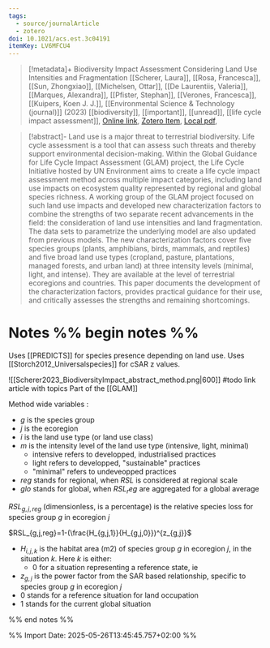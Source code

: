 ```yaml
---
tags:
  - source/journalArticle
  - zotero
doi: 10.1021/acs.est.3c04191
itemKey: LV6MFCU4
---
```

>[!metadata]+
> Biodiversity Impact Assessment Considering Land Use Intensities and Fragmentation
> [[Scherer, Laura]], [[Rosa, Francesca]], [[Sun, Zhongxiao]], [[Michelsen, Ottar]], [[De Laurentiis, Valeria]], [[Marques, Alexandra]], [[Pfister, Stephan]], [[Verones, Francesca]], [[Kuipers, Koen J. J.]], 
> [[Environmental Science & Technology (journal)]] (2023)
> [[biodiversity]], [[important]], [[unread]], [[life cycle impact assessment]], 
> [Online link](https://doi.org/10.1021/acs.est.3c04191), [Zotero Item](zotero://select/library/items/LV6MFCU4), [Local pdf](file://C:/Users/aburg/Documents/references/zotero/storage/K98INF3F/Scherer2023_BiodiversityImpact.pdf), 

>[!abstract]-
>Land use is a major threat to terrestrial biodiversity. Life cycle assessment is a tool that can assess such threats and thereby support environmental decision-making. Within the Global Guidance for Life Cycle Impact Assessment (GLAM) project, the Life Cycle Initiative hosted by UN Environment aims to create a life cycle impact assessment method across multiple impact categories, including land use impacts on ecosystem quality represented by regional and global species richness. A working group of the GLAM project focused on such land use impacts and developed new characterization factors to combine the strengths of two separate recent advancements in the field: the consideration of land use intensities and land fragmentation. The data sets to parametrize the underlying model are also updated from previous models. The new characterization factors cover five species groups (plants, amphibians, birds, mammals, and reptiles) and five broad land use types (cropland, pasture, plantations, managed forests, and urban land) at three intensity levels (minimal, light, and intense). They are available at the level of terrestrial ecoregions and countries. This paper documents the development of the characterization factors, provides practical guidance for their use, and critically assesses the strengths and remaining shortcomings.

# Notes %% begin notes %% 
Uses [[PREDICTS]] for species presence depending on land use.
Uses [[Storch2012_Universalspecies]] for cSAR z values.

![[Scherer2023_BiodiversityImpact_abstract_method.png|600]]
#todo link article with topics
Part of the [[GLAM]]


Method wide variables :
 - $g$ is the species group
- $j$ is the ecoregion
- $i$ is the land use type (or land use class)
- $m$ is the intensity level of the land use type (intensive, light, minimal)
	- intensive refers to developped, industrialised practices
	- light refers to developped, "sustainable" practices
	- "minimal" refers to undeveopped practices
- $reg$ stands for regional, when $RSL$ is considered at regional scale
- $glo$ stands for global, when $RSL_reg$ are aggregated for a global average

$RSL_{g,j,reg}$ (dimensionless, is a percentage) is the relative species loss for species group $g$ in ecoregion $j$

$RSL_{g,j,reg}=1-(\frac{H_{g,j,1}}{H_{g,j,0}})^{z_{g,j}}$  
- $H_{i,j,k}$ is the habitat area (m2) of species group $g$ in ecoregion $j$, in the situation $k$. Here $k$ is either:
	- $0$ for a situation representing a reference state, ie 
- $z_{g,j}$ is the power factor from the SAR based relationship, specific to species group $g$ in ecoregion $j$
- $0$ stands for a reference situation for land occupation
- $1$ stands for the current global situation

%% end notes %%




%% Import Date: 2025-05-26T13:45:45.757+02:00 %%
